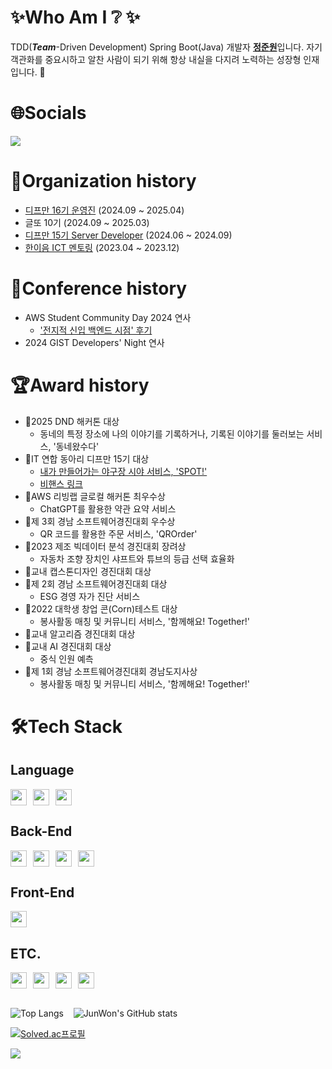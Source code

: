 # ✨Who Am I ❔ ✨
TDD(_**Team**_-Driven Development) Spring Boot(Java) 개발자 [**정준원**](https://search.naver.com/search.naver?where=nexearch&sm=tab_etc&mra=bjky&pkid=1&os=32825137&qvt=0&query=%EC%A0%95%EC%A4%80%EC%9B%90)입니다. 자기 객관화를 중요시하고 알찬 사람이 되기 위해 항상 내실을 다지려 노력하는 성장형 인재입니다. 🙂

# 🌐Socials
<a href="https://dev-won0313.tistory.com/"><img src="https://img.shields.io/badge/Tistory Blog-EB531F?style=flat-square&logo=tistory&logoColor=#EA4335"/></a>

# 🏫Organization history
- [디프만 16기 운영진](https://www.depromeet.com/) (2024.09 ~ 2025.04)
- 글또 10기 (2024.09 ~ 2025.03)
- [디프만 15기 Server Developer](https://www.depromeet.com/) (2024.06 ~ 2024.09)
- [한이음 ICT 멘토링](https://www.hanium.or.kr/portal/index.do) (2023.04 ~ 2023.12)


# 💬Conference history
- AWS Student Community Day 2024 연사
   - ['전지적 신입 백엔드 시점' 후기](https://dev-won0313.tistory.com/entry/AWS-Student-Community-Day-2024-%EC%97%B0%EC%82%AC-%EC%B0%B8%EC%97%AC)
- 2024 GIST Developers' Night 연사

# 🏆Award history
- 🥇2025 DND 해커톤 대상
    - 동네의 특정 장소에 나의 이야기를 기록하거나, 기록된 이야기를 둘러보는 서비스, '동네왔수다'
 - 🥇IT 연합 동아리 디프만 15기 대상
    - [내가 만들어가는 야구장 시야 서비스, 'SPOT!'](https://github.com/depromeet/SPOT-server)
    - [비핸스 링크](https://www.behance.net/gallery/207588847/SPOT-My-BallPark-Seat-View-Service)
 - 🥈AWS 리빙랩 글로컬 해커톤 최우수상
    - ChatGPT를 활용한 약관 요약 서비스
 - 🥉제 3회 경남 소프트웨어경진대회 우수상
    - QR 코드를 활용한 주문 서비스, 'QROrder'
 - 🥉2023 제조 빅데이터 분석 경진대회 장려상
    - 자동차 조향 장치인 샤프트와 튜브의 등급 선택 효율화
 - 🥇교내 캡스톤디자인 경진대회 대상
 - 🥇제 2회 경남 소프트웨어경진대회 대상
    - ESG 경영 자가 진단 서비스
 - 🥇2022 대학생 창업 콘(Corn)테스트 대상
    - 봉사활동 매칭 및 커뮤니티 서비스, '함께해요! Together!'
 - 🥇교내 알고리즘 경진대회 대상
 - 🥇교내 AI 경진대회 대상
    - 중식 인원 예측
 - 🥇제 1회 경남 소프트웨어경진대회 경남도지사상
    - 봉사활동 매칭 및 커뮤니티 서비스, '함께해요! Together!'

# 🛠️Tech Stack
## Language
<div style="display: flex; align-items: flex-start;">
   <img src="https://img.shields.io/badge/Java-red?style=for-the-badge&logo=coffeescript&logoColor=white" height="26"/>
   <img src="https://img.shields.io/badge/Python-cyan?style=for-the-badge&logo=Python&logoColor=white" height="26" style="margin-left:10px"/>
   <img src="https://img.shields.io/badge/JavaScript-yellow?style=for-the-badge&logo=JavaScript&logoColor=black" height="26" style="margin-left:10px"/>
</div>

## Back-End
<div style="display: flex; align-items: flex-start;">
   <img src="https://img.shields.io/badge/SpringBoot-6DB33F?style=for-the-badge&logo=springboot&logoColor=white" height="26"/>
   <img src="https://img.shields.io/badge/MyBatis-6DB33F?style=for-the-badge&logo=IBatis&logoColor=white" height="26" style="margin-left:10px"/>
   <img src="https://img.shields.io/badge/JPA-6DB33F?style=for-the-badge&logo=JPA&logoColor=white" height="26" style="margin-left:10px"/>
   <img src="https://img.shields.io/badge/Swagger-6DB33F?style=for-the-badge&logo=Swagger&logoColor=white" height="26" style="margin-left:10px"/>
</div>

## Front-End
<div style="display: flex; align-items: flex-start;">
   <img src="https://img.shields.io/badge/React-lightblue?style=for-the-badge&logo=React&logoColor=white" height="26"/>
</div>

## ETC.
<div style="display: flex; align-items: flex-start;">
   <img src="https://img.shields.io/badge/MySQL-4479A1?style=for-the-badge&logo=mysql&logoColor=white" height="26"/>
   <img src="https://img.shields.io/badge/MariaDB-003545?style=for-the-badge&logo=MariaDB&logoColor=white" height="26" style="margin-left:10px"/>
   <img src="https://img.shields.io/badge/AWS-orange?style=for-the-badge&logo=AWSCloud&logoColor=white" height="26" style="margin-left:10px"/>
   <img src="https://img.shields.io/badge/ec2-FF9900?style=for-the-badge&logo=amazon%20ec2&logoColor=white" height="26" style="margin-left:10px"/>
</div>
<br />


![Top Langs](https://github-readme-stats.vercel.app/api/top-langs/?username=wjdwnsdnjs13&hide=html&layout=compact&theme=onedark) &nbsp;&nbsp; ![JunWon's GitHub stats](https://github-readme-stats.vercel.app/api?username=wjdwnsdnjs13&count_private=true&show_icons=true&theme=onedark) 

[![Solved.ac프로필](http://mazassumnida.wtf/api/mini/generate_badge?boj=wjdwnsdnjs13)](https://solved.ac/wjdwnsdnjs13)

[![](https://visitcount.itsvg.in/api?id=wjdwnsdnjs13&icon=6&color=6)](https://visitcount.itsvg.in)
